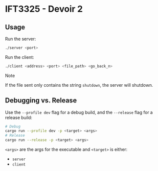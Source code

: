 # IFT3325 - Devoir 2

## Usage

Run the server:

```bash
./server <port>
```

Run the client:

```bash
./client <address> <port> <file_path> <go_back_n>
```

> [!NOTE]
> If the file sent only contains the string `shutdown`, the server will shutdown.

## Debugging vs. Release

Use the `--profile dev` flag for a debug build, and the `--release` flag for a release build:

```bash
# Debug
cargo run --profile dev -p <target> <args>
# Release
cargo run --release -p <target> <args>
```

`<args>` are the args for the executable and `<target>` is either:

- `server`
- `client`
